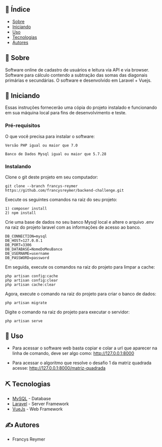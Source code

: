 ## 📝 Índice

- [Sobre](#about)
- [Iniciando](#getting_started)
- [Uso](#usage)
- [Tecnologias](#built_using)
- [Autores](#authors)

## 🧐 Sobre 

Software online de cadastro de usuários e leitura via API e via browser.
Software para cálculo contendo a subtração das somas das diagonais primárias e secundárias.
O software e desenvolvido em Laravel + Vuejs.

## 🏁 Iniciando

Essas instruções fornecerão uma cópia do projeto instalado e funcionando em sua máquina local para fins de desenvolvimento e teste.

### Pré-requisitos

O que você precisa para instalar o software:

```
Versão PHP igual ou maior que 7.0 
```
```
Banco de Dados Mysql igual ou maior que 5.7.28
```

### Instalando

Clone o git deste projeto em seu computador:

```
git clone --branch francys-reymer https://github.com/francysreymer/backend-challenge.git
```

Execute os seguintes comandos na raiz do seu projeto:

```
1) composer install
2) npm install
```

Crie uma base de dados no seu banco Mysql local e altere o arquivo .env na raiz do
projeto laravel com as informações de acesso ao banco.
```
DB_CONNECTION=mysql
DB_HOST=127.0.0.1
DB_PORT=3306
DB_DATABASE=NomeDoMeuBanco
DB_USERNAME=username
DB_PASSWORD=password
```

Em seguida, execute os comandos na raiz do projeto para limpar a cache:
```
php artisan config:cache
php artisan config:clear
php artisan cache:clear

```

Agora, execute o comando na raiz do projeto para criar o banco de dados:
```
php artisan migrate
```

Digite o comando na raiz do projeto para executar o servidor:

```
php artisan serve
```


## 🎈 Uso

- Para acessar o software web basta copiar e colar a url que aparecer na linha
de comando, deve ser algo como: http://127.0.0.1:8000

- Para acessar o algoritmo que resolve o desafio 1 da matriz quadrada acesse: http://127.0.0.1:8000/matriz-quadrada

## ⛏️ Tecnologias

- [MySQL](https://www.mysql.com/) - Database
- [Laravel](https://laravel.com/) - Server Framework
- [VueJs](https://vuejs.org/) - Web Framework

## ✍️ Autores

- Francys Reymer